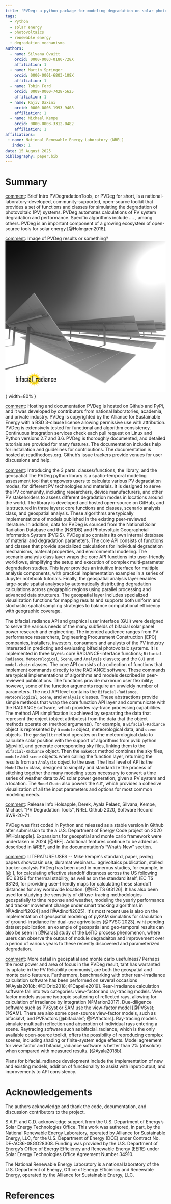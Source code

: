 ```yaml
---
title: 'PVDeg: a python package for modeling degradation on solar photovoltaic systems'
tags:
  - Python
  - solar energy
  - photovoltaics
  - renewable energy
  - degradation mechanisms
authors:
  - name: Silvana Ovaitt
    orcid: 0000-0003-0180-728X
    affiliation: 1
  - name: Martin Springer
    orcid: 0000-0001-6803-108X
    affiliation: 1
  - name: Tobin Ford
    orcid: 0009-0000-7428-5625
    affiliation: 1
  - name: Rajiv Daxini 
    orcid: 0000-0003-1993-9408
    affiliation: 1
  - name: Michael Kempe 
    orcid: 0000-0003-3312-0482
    affiliation: 1
affiliations:
 - name: National Renewable Energy Laboratory (NREL)
   index: 1
date: 15 August 2025
bibliography: paper.bib
---
```


# Summary

[comment]: Brief Intro
PVDegradationTools, or PVDeg for short, is a national-laboratory-developed, community-supported, open-source toolkit that provides a set of functions and classes for simulating the degradation of photovoltaic (PV) systems. PVDeg automates calculations of PV system degradation and performance. Specific algorithms include .... , among others. PVDeg is an important component of a growing ecosystem of open-source tools for solar energy [@Holmgren2018].

[comment]: Image of PVDeg results or something?
![Visualization of a bifacial photovoltaic array generated through bifacial_radiance. Courtesy of J. Alderman.\label{fig:visualization}](Alderman.PNG){ width=80% }

[comment]: Hosting and documentation
PVDeg is hosted on Github and PyPi, and it was developed by contributors from national laboratories, academia, and private industry. PVDeg is copyrighted by the Alliance for Sustainable Energy with a BSD 3-clause license allowing permissive use with attribution. PVDeg is extensively tested for functional and algorithm consistency. Continuous integration services check each pull request on Linux and Python versions 2.7 and 3.6. PVDeg is thoroughly documented, and detailed tutorials are provided for many features. The documentation includes help for installation and guidelines for contributions. The documentation is hosted at readthedocs.org. Github’s issue trackers provide venues for user discussions and help.

[comment]: Introducing the 3 parts: classes/functions, the library, and the
geospatial
The PVDeg python library is a spatio-temporal modeling assessment tool
that empowers users to calculate various PV degradation modes, for different
PV technologies and materials. It is designed to serve the PV
community, including researchers, device manufacturers, and other PV
stakeholders to assess different degradation modes in locations around the
world. The library is developed and hosted open-source on GitHub, and is
structured in three layers: core functions and classes, scenario analysis class,
and geospatial analysis. These algorithms are typically implementations of models
published in the existing peer-reviewed literature. In addition, data for
PVDeg is sourced from the National Solar Radiation Database and the (NSRDB)
and Photovoltaic Geographcial Information System (PVGIS). PVDeg also contains
its own internal database of material and degradation parameters. The core API
consists of functions and classes that provide specialized calculations for
individual degradation mechanisms, material properties, and environmental
modeling. The scenario analysis class layer wraps the core API functions into
user-friendly workflows, simplifying the setup and execution of complex
multi-parameter degradation studies. This layer provides an intuitive interface
for multiple analysis components, with practical implementation examples in a
series of Jupyter notebook tutorials. Finally, the geospatial analysis layer
enables large-scale spatial analyses by automatically distributing degradation
calculations across geographic regions using parallel processing and advanced
data structures. The geospatial layer includes specialized visualization
functions for mapping results and supports both uniform and stochastic spatial
sampling strategies to balance computational efficiency with geographic coverage. 


The bifacial_radiance API and graphical user interface (GUI) were designed to serve the various needs of the many subfields of bifacial solar panel power research and engineering. The intended audience ranges from PV performance researchers, Engineering Procurement Construction (EPC) companies, installers, investors, consumers and analysts of the PV industry interested in predicting and evaluating bifacial photovoltaic systems. It is implemented in three layers: core RADIANCE-interface functions; ``Bifacial-Radiance``, ``Meteorological``, ``Scene``, and ``Analysis`` classes; and the ``GUI`` and ``model-chain`` classes. The core API consists of a collection of functions that implement commands directly to the RADIANCE software. These commands are typical implementations of algorithms and models described in peer-reviewed publications. The functions provide maximum user flexibility; however, some of the function arguments require an unwieldy number of parameters. The next API level contains the ``Bifacial-Radiance``, ``Meteorological``, ``Scene``, and ``Analysis`` classes. These abstractions provide simple methods that wrap the core function API layer and communicate with the RADIANCE software, which provides ray-trace processing capabilities. The method API simplification is achieved by separating the data that represent the object (object attributes) from the data that the object methods operate on (method arguments). For example, a ``Bifacial-Radiance`` object is represented by a ``module`` object, meteorological data, and ``scene`` objects. The ``gendaylit`` method operates on the meteorological data to calculate solar position with the support of algorithms from pvlib python [@pvlib], and generate corresponding sky files, linking them to the ``Bifacial-Radiance`` object. Then the ``makeOct`` method combines the sky files, ``module`` and ``scene`` objects when calling the function layer, returning the results from an ``Analysis`` object to the user. The final level of API is the ``ModelChain`` class, designed to simplify and standardize the process of stitching together the many modeling steps necessary to convert a time series of weather data to AC solar power generation, given a PV system and a location. The ``ModelChain`` also powers the ``GUI``, which provides a cohesive visualization of all the input parameters and options for most common modeling needs.

[comment]: Release Info
Holsapple, Derek, Ayala Pelaez, Silvana, Kempe, Michael. "PV Degradation Tools", NREL Github 2020, Software Record SWR-20-71.

PVDeg was first coded in Python and released as a stable version in Github after submission to the a U.S. Department of Energy Code project on 2020 [@Holsapple]. Expansions for geospatial and monte carlo framework were undertaken in 2024 [@REF]. Additional features continue to be added as described in @REF, and in the documentation’s “What’s New” section.

[comment]: LITERATURE USES  -- Mike kempe's standard, paper, pvdeg papers showcasin use, duramat webinars... agrivoltaics publication, stalled tracker analysis
PVDeg has been used in numerous studies, for example, in [@ ], for calculating effective standoff distances across the US following IEC 63126 for thermal stability, as well as on the standard itself, IEC TS 63126, for providing user-friendly maps for calculating these standoff distances for any worldwide location. [@IEC TS 6t3126]. It has also been used for studying the senstivity of diffuse-tracing methodologies geospatially to time reponse and weather, modeling the yearly performance and tracker movement change under smart tracking algorithms  in [@Adinolfi2024] and [@Adinolfi2025]. It's most recent use is also on the implementation of geospatial modeling of pySAM simulatins for claculation of ground-irradiance for dual-use agrivoltaics [@PVSC 2023], wiht pending dataset publication. an example of geospatial and geo-temporal results can also be seen in [@Karas] study of the LeTID process phenomenon, where users can observe the output of module degradaiton and improvement over a period of various years to these recently discovered and parameterized degradation.


[comment]: More detail in geospatial and monte carlo usefulness?
Perhaps the most power and area of focus in the PVDeg result, taht has warranted its uptake in the PV Reliability communiyt, are both the geospatial and monte carlo features. 
Furthermore, benchmarking with other rear-irradiance calculation software has been performed on several occasions [@Ayala2018b; @DiOrio2018; @Capelle2019]. Rear-irradiance calculation software fall into two categories: view-factor and ray-tracing models. View factor models assume isotropic scattering of reflected rays, allowing for calculation of irradiance by integration [@Marion2017]. Due-diligence software such as PVSyst or SAM use the view-factor model [@PVSyst; @SAM]. There are also some open-source view-factor models, such as bifacialvf, and PVFactors [@bifacialvf; @PVfactors]. Ray-tracing models simulate multipath reflection and absorption of individual rays entering a scene. Raytracing software such as bifacial_radiance, which is the only available open-source toolkit, offers the possibility of reproducing complex scenes, including shading or finite-system edge effects. Model agreement for view factor and bifacial_radiance software is better than 2\% (absolute) when compared with measured results. [@Ayala2018b]. 

[comment]: Plans
Plans for bifacial_radiance development include the implementation of new and existing models, addition of functionality to assist with input/output, and improvements to API consistency.

# Acknowledgements

The authors acknowledge and thank the code, documentation, and discussion contributors to the project.

S.A.P. and C.D. acknowledge support from the U.S. Department of Energy’s Solar Energy Technologies Office. This work was authored, in part, by the National Renewable Energy Laboratory, operated by Alliance for Sustainable Energy, LLC, for the U.S. Department of Energy (DOE) under Contract No. DE-AC36-08GO28308. Funding was provided by the U.S. Department of Energy’s Office of Energy Efficiency and Renewable Energy (EERE) under Solar Energy Technologies Office Agreement Number 34910.

The National Renewable Energy Laboratory is a national laboratory of the U.S. Department of Energy, Office of Energy Efficiency and Renewable Energy, operated by the Alliance for Sustainable Energy, LLC.

# References